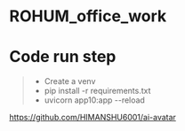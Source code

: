 # ROHUM_office_work

# Code run step

> -  Create a venv 
> -  pip install -r requirements.txt
> -  uvicorn app10:app --reload


https://github.com/HIMANSHU6001/ai-avatar
